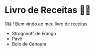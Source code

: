 # Livro de Receitas :man_cook:

 Olá ! Bem vindo ao meu livro de receitas 

* Strogonoff de Frango
* Pavê
* Bolo de Cenoura

